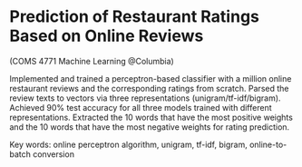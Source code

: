 # Prediction of Restaurant Ratings Based on Online Reviews
(COMS 4771 Machine Learning @Columbia)

Implemented and trained a perceptron-based classifier with a million online restaurant reviews and the corresponding ratings from scratch. Parsed the review texts to vectors via three representations (unigram/tf-idf/bigram). Achieved 90% test accuracy for all three models trained with different representations. Extracted the 10 words that have the most positive weights and the 10 words that have the most negative weights for rating prediction.

Key words: online perceptron algorithm, unigram, tf-idf, bigram, online-to-batch conversion
